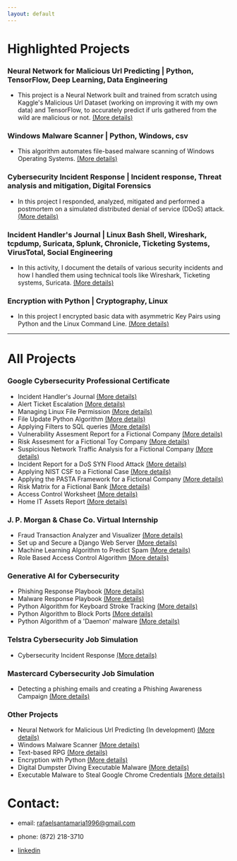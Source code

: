 ```yaml
---
layout: default
---
```

# Highlighted Projects

### Neural Network for Malicious Url Predicting | Python, TensorFlow, Deep Learning, Data Engineering

* This project is a Neural Network built and trained from scratch using Kaggle's Malicious Url Dataset (working on improving it with my own data) and TensorFlow, to accurately predict if urls gathered from the wild are malicious or not. [(More details)](./nn_malicious_url_pred.html)

### Windows Malware Scanner | Python, Windows, csv

* This algorithm automates file-based malware scanning of Windows Operating Systems. [(More details)](./malware_scanner.html)

### Cybersecurity Incident Response | Incident response, Threat analysis and mitigation, Digital Forensics

* In this project I responded, analyzed, mitigated and performed a postmortem on a simulated distributed denial of service (DDoS) attack. [(More details)](./cyber_incident_response.html)

### Incident Handler's Journal | Linux Bash Shell, Wireshark, tcpdump, Suricata, Splunk, Chronicle, Ticketing Systems, VirusTotal, Social Engineering

* In this activity, I document the details of various security incidents and how I handled them using technical tools like Wireshark, Ticketing systems, Suricata. [(More details)](./incident_handler_journal.html)

### Encryption with Python | Cryptography, Linux

* In this project I encrypted basic data with asymmetric Key Pairs using Python and the Linux Command Line. [(More details)](./encrypt_python.html)

------------------------------------------------------------------------------------------------------------------------------------------------------------------------------------------------------------------------------

# All Projects 

### Google Cybersecurity Professional Certificate

* Incident Handler's Journal [(More details)](./incident_handler_journal.html)
* Alert Ticket Escalation [(More details)](./ticketing.html)
* Managing Linux File Permission [(More details)](./linux_file_perm.html)
* File Update Python Algorithm [(More details)](./file_updade.html)
* Applying Filters to SQL queries [(More details)](./filter_sql.html)
* Vulnerability Assesment Report for a Fictional Company [(More details)](./vulnerability_assessment.html)
* Risk Assesment for a Fictional Toy Company [(More details)](./risk_assesment.html)
* Suspicious Network Traffic Analysis for a Fictional Company [(More details)](./network_traffic_analysis.html)
* Incident Report for a DoS SYN Flood Attack [(More details)](./incident_report_syn_flood.html)
* Applying NIST CSF to a Fictional Case [(More details)](./nist_csf_applied.html)
* Applying the PASTA Framework for a Fictional Company [(More details)](./pasta_applied.html)
* Risk Matrix for a Fictional Bank [(More details)](./risk_matrix.html)
* Access Control Worksheet [(More details)](./access_control.html)
* Home IT Assets Report [(More details)](./home_it_assests.html)

### J. P. Morgan & Chase Co. Virtual Internship

* Fraud Transaction Analyzer and Visualizer [(More details)](./fraud_analyzer_visualizer.html)
* Set up and Secure a Django Web Server [(More details)](./set_and_secure_django_server.html)
* Machine Learning Algorithm to Predict Spam [(More details)](./ml_spam_predict.html)
* Role Based Access Control Algorithm [(More details)](./rbac.html)

### Generative AI for Cybersecurity

* Phishing Response Playbook [(More details)](./phishing_playbook.html)
* Malware Response Playbook [(More details)](./malware_response_playbook.html)
* Python Algorithm for Keyboard Stroke Tracking [(More details)](./keystroke_track.html)
* Python Algorithm to Block Ports [(More details)](./block_ports.html)
* Python Algorithm of a 'Daemon' malware [(More details)](./daemon_example.html)

### Telstra Cybersecurity Job Simulation

* Cybersecurity Incident Response [(More details)](./cyber_incident_response.html)

### Mastercard Cybersecurity Job Simulation

* Detecting a phishing emails and creating a Phishing Awareness Campaign [(More details)](./master_phish.html)

### Other Projects

* Neural Network for Malicious Url Predicting (In development) [(More details)](./nn_malicious_url_pred.html)
* Windows Malware Scanner [(More details)](./malware_scanner.html)
* Text-based RPG [(More details)](./dungeon_of_dread.html)
* Encryption with Python [(More details)](./encrypt_python.html)
* Digital Dumpster Diving Executable Malware [(More details)](./dumpster_diving.html)
* Executable Malware to Steal Google Chrome Credentials [(More details)](./steal_chrome_cred.html)

# Contact:

* email: rafaelsantamaria1996@gmail.com

* phone: (872) 218-3710 

* [linkedin](https://www.linkedin.com/in/rafael-santamaria-ortega) 
